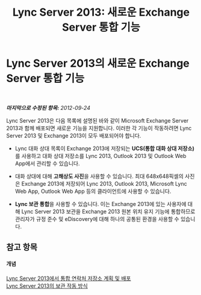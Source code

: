 ﻿---
title: 'Lync Server 2013: 새로운 Exchange Server 통합 기능'
TOCTitle: 새로운 Exchange Server 통합 기능
ms:assetid: cad9cbfa-f213-42af-9c8b-9baf1a5bf6bd
ms:mtpsurl: https://technet.microsoft.com/ko-kr/library/JJ205269(v=OCS.15)
ms:contentKeyID: 49305039
ms.date: 08/24/2015
mtps_version: v=OCS.15
ms.translationtype: HT
---

# Lync Server 2013의 새로운 Exchange Server 통합 기능

 

_**마지막으로 수정된 항목:** 2012-09-24_

Lync Server 2013은 다음 목록에 설명된 바와 같이 Microsoft Exchange Server 2013과 함께 배포되면 새로운 기능을 지원합니다. 이러한 각 기능이 작동하려면 Lync Server 2013 및 Exchange 2013이 모두 배포되어야 합니다.

  - Lync 대화 상대 목록이 Exchange 2013에 저장되는 <strong>UCS(통합 대화 상대 저장소)</strong>를 사용하고 대화 상대 저장소를 Lync 2013, Outlook 2013 및 Outlook Web App에서 관리할 수 있습니다.

  - 대화 상대에 대해 **고해상도 사진**을 사용할 수 있습니다. 최대 648x648픽셀의 사진은 Exchange 2013에 저장되어 Lync 2013, Outlook 2013, Microsoft Lync Web App, Outlook Web App 등의 클라이언트에 사용할 수 있습니다.

  - **Lync 보관 통합**을 사용할 수 있습니다. 이는 Exchange 2013에 있는 사용자에 대해 Lync Server 2013 보관을 Exchange 2013 원본 위치 유지 기능에 통합하므로 관리자가 규정 준수 및 eDiscovery에 대해 하나의 공통된 환경을 사용할 수 있습니다.

## 참고 항목

#### 개념

[Lync Server 2013에서 통합 연락처 저장소 계획 및 배포](lync-server-2013-planning-and-deploying-unified-contact-store.md)  
[Lync Server 2013의 보관 작동 방식](lync-server-2013-how-archiving-works.md)


